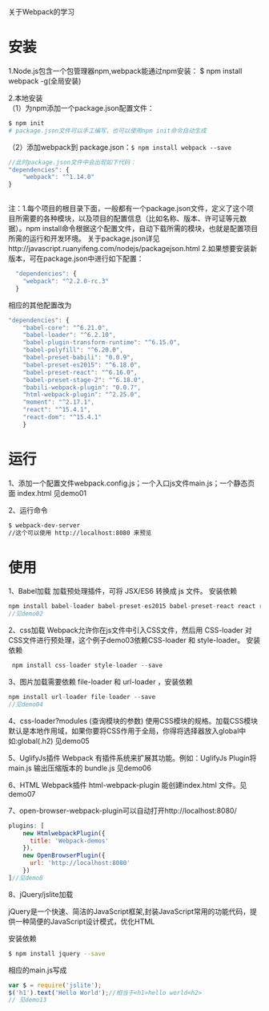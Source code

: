 关于Webpack的学习

# 安装

1.Node.js包含一个包管理器npm,webpack能通过npm安装：
$ npm install webpack -g(全局安装)

2.本地安装  
（1）为npm添加一个package.json配置文件：

```bash
$ npm init
# package.json文件可以手工编写，也可以使用npm init命令自动生成
```

（2）添加webpack到 package.json：`$ npm install webpack --save`

```js
//此时package.json文件中会出现如下代码：  
"dependencies": {
    "webpack": "^1.14.0"
}
  
```

注：1.每个项目的根目录下面，一般都有一个package.json文件，定义了这个项目所需要的各种模块，以及项目的配置信息（比如名称、版本、许可证等元数据）。npm install命令根据这个配置文件，自动下载所需的模块，也就是配置项目所需的运行和开发环境。
关于package.json详见http://javascript.ruanyifeng.com/nodejs/packagejson.html
2.如果想要安装新版本，可在package.json中进行如下配置：
    
```js
  "dependencies": {
    "webpack": "^2.2.0-rc.3"
  }
 ```
  
相应的其他配置改为

```js
"dependencies": {
    "babel-core": "^6.21.0",
    "babel-loader": "^6.2.10",
    "babel-plugin-transform-runtime": "^6.15.0",
    "babel-polyfill": "^6.20.0",
    "babel-preset-babili": "0.0.9",
    "babel-preset-es2015": "^6.18.0",
    "babel-preset-react": "^6.16.0",
    "babel-preset-stage-2": "^6.18.0",
    "babili-webpack-plugin": "0.0.7",
    "html-webpack-plugin": "^2.25.0",
    "moment": "^2.17.1",
    "react": "^15.4.1",
    "react-dom": "^15.4.1"
    }
```
    
# 运行

1、添加一个配置文件webpack.config.js；一个入口js文件main.js；一个静态页面 index.html 见demo01

2、运行命令

```bash
$ webpack-dev-server 
//这个可以使用 http://localhost:8080 来预览
```

# 使用

1、Babel加载 加载预处理插件，可将 JSX/ES6 转换成 js 文件。
安装依赖  

```js
npm install babel-loader babel-preset-es2015 babel-preset-react react react-dom --save
//见demo02
```



2、css加载 Webpack允许你在js文件中引入CSS文件，然后用 CSS-loader 对CSS文件进行预处理，这个例子demo03依赖CSS-loader 和 style-loader。 安装依赖

```js
 npm install css-loader style-loader --save
```


3、图片加载需要依赖 file-loader 和 url-loader ，安装依赖

```js
npm install url-loader file-loader --save
//见demo04
```

4、css-loader?modules (查询模块的参数) 使用CSS模块的规格。加载CSS模块默认是本地作用域，如果你要将CSS作用于全局，你得将选择器放入global中如:global(.h2) 见demo05

5、UglifyJs插件 Webpack 有插件系统来扩展其功能。例如：UglifyJs Plugin将 main.js 输出压缩版本的 bundle.js  见demo06

6、HTML Webpack插件 html-webpack-plugin 能创建index.html 文件。见demo07

7、open-browser-webpack-plugin可以自动打开http://localhost:8080/

```js
plugins: [
    new HtmlwebpackPlugin({
      title: 'Webpack-demos'
    }),
    new OpenBrowserPlugin({
      url: 'http://localhost:8080'
    })
]//见demo8
```

8、jQuery/jslite加载

jQuery是一个快速、简洁的JavaScript框架,封装JavaScript常用的功能代码，提供一种简便的JavaScript设计模式，优化HTML

安装依赖

```bash
$ npm install jquery --save
```

相应的main.js写成

```js
var $ = require('jslite');
$('h1').text('Hello World');//相当于<h1>hello world<h2>
// 见demo13
```
